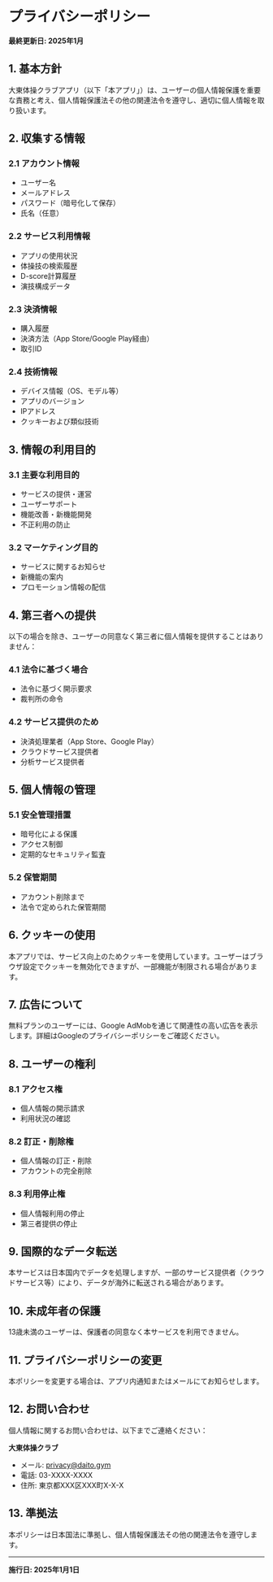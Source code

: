 # プライバシーポリシー

**最終更新日: 2025年1月**

## 1. 基本方針

大東体操クラブアプリ（以下「本アプリ」）は、ユーザーの個人情報保護を重要な責務と考え、個人情報保護法その他の関連法令を遵守し、適切に個人情報を取り扱います。

## 2. 収集する情報

### 2.1 アカウント情報
- ユーザー名
- メールアドレス
- パスワード（暗号化して保存）
- 氏名（任意）

### 2.2 サービス利用情報
- アプリの使用状況
- 体操技の検索履歴
- D-score計算履歴
- 演技構成データ

### 2.3 決済情報
- 購入履歴
- 決済方法（App Store/Google Play経由）
- 取引ID

### 2.4 技術情報
- デバイス情報（OS、モデル等）
- アプリのバージョン
- IPアドレス
- クッキーおよび類似技術

## 3. 情報の利用目的

### 3.1 主要な利用目的
- サービスの提供・運営
- ユーザーサポート
- 機能改善・新機能開発
- 不正利用の防止

### 3.2 マーケティング目的
- サービスに関するお知らせ
- 新機能の案内
- プロモーション情報の配信

## 4. 第三者への提供

以下の場合を除き、ユーザーの同意なく第三者に個人情報を提供することはありません：

### 4.1 法令に基づく場合
- 法令に基づく開示要求
- 裁判所の命令

### 4.2 サービス提供のため
- 決済処理業者（App Store、Google Play）
- クラウドサービス提供者
- 分析サービス提供者

## 5. 個人情報の管理

### 5.1 安全管理措置
- 暗号化による保護
- アクセス制御
- 定期的なセキュリティ監査

### 5.2 保管期間
- アカウント削除まで
- 法令で定められた保管期間

## 6. クッキーの使用

本アプリでは、サービス向上のためクッキーを使用しています。ユーザーはブラウザ設定でクッキーを無効化できますが、一部機能が制限される場合があります。

## 7. 広告について

無料プランのユーザーには、Google AdMobを通じて関連性の高い広告を表示します。詳細はGoogleのプライバシーポリシーをご確認ください。

## 8. ユーザーの権利

### 8.1 アクセス権
- 個人情報の開示請求
- 利用状況の確認

### 8.2 訂正・削除権
- 個人情報の訂正・削除
- アカウントの完全削除

### 8.3 利用停止権
- 個人情報利用の停止
- 第三者提供の停止

## 9. 国際的なデータ転送

本サービスは日本国内でデータを処理しますが、一部のサービス提供者（クラウドサービス等）により、データが海外に転送される場合があります。

## 10. 未成年者の保護

13歳未満のユーザーは、保護者の同意なく本サービスを利用できません。

## 11. プライバシーポリシーの変更

本ポリシーを変更する場合は、アプリ内通知またはメールにてお知らせします。

## 12. お問い合わせ

個人情報に関するお問い合わせは、以下までご連絡ください：

**大東体操クラブ**
- メール: privacy@daito.gym
- 電話: 03-XXXX-XXXX
- 住所: 東京都XXX区XXX町X-X-X

## 13. 準拠法

本ポリシーは日本国法に準拠し、個人情報保護法その他の関連法令を遵守します。

---

**施行日: 2025年1月1日**